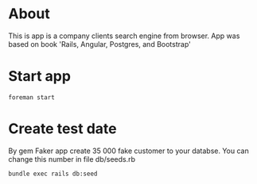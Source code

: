# About

This is app is a company clients search engine from browser.
App was based on book 'Rails, Angular, Postgres, and Bootstrap'

# Start app
`foreman start`

# Create test date

By gem Faker app create 35 000 fake customer to your databse. You can change this number in file db/seeds.rb

`bundle exec rails db:seed`
